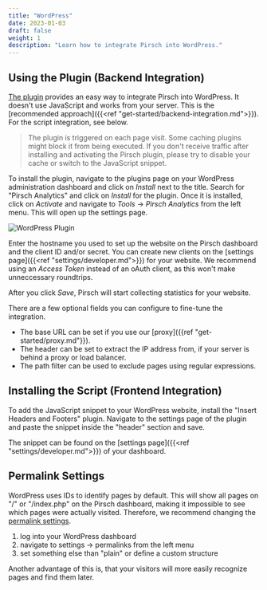 ```yaml
---
title: "WordPress"
date: 2023-01-03
draft: false
weight: 1
description: "Learn how to integrate Pirsch into WordPress."
---
```


## Using the Plugin (Backend Integration)

[The plugin](https://wordpress.org/plugins/pirsch-analytics/#description) provides an easy way to integrate Pirsch into WordPress. It doesn't use JavaScript and works from your server. This is the [recommended approach]({{<ref "get-started/backend-integration.md">}}). For the script integration, see below.

> The plugin is triggered on each page visit. Some caching plugins might block it from being executed. If you don't receive traffic after installing and activating the Pirsch plugin, please try to disable your cache or switch to the JavaScript snippet.

To install the plugin, navigate to the plugins page on your WordPress administration dashboard and click on *Install* next to the title. Search for "Pirsch Analytics" and click on *Install* for the plugin. Once it is installed, click on *Activate* and navigate to *Tools* -> *Pirsch Analytics* from the left menu. This will open up the settings page.

![WordPress Plugin](/integration/wordpress.png)

Enter the hostname you used to set up the website on the Pirsch dashboard and the client ID and/or secret. You can create new clients on the [settings page]({{<ref "settings/developer.md">}}) for your website. We recommend using an *Access Token* instead of an oAuth client, as this won't make unneccessary roundtrips.

After you click *Save*, Pirsch will start collecting statistics for your website.

There are a few optional fields you can configure to fine-tune the integration.

* The base URL can be set if you use our [proxy]({{ref "get-started/proxy.md"}}).
* The header can be set to extract the IP address from, if your server is behind a proxy or load balancer.
* The path filter can be used to exclude pages using regular expressions.

## Installing the Script (Frontend Integration)

To add the JavaScript snippet to your WordPress website, install the "Insert Headers and Footers" plugin. Navigate to the settings page of the plugin and paste the snippet inside the "header" section and save.

The snippet can be found on the [settings page]({{<ref "settings/developer.md">}}) of your dashboard.

## Permalink Settings

WordPress uses IDs to identify pages by default. This will show all pages on "/" or "/index.php" on the Pirsch dashboard, making it impossible to see which pages were actually visited. Therefore, we recommend changing the [permalink settings](https://wordpress.org/support/article/settings-permalinks-screen/).

1. log into your WordPress dashboard
2. navigate to settings -> permalinks from the left menu
3. set something else than "plain" or define a custom structure

Another advantage of this is, that your visitors will more easily recognize pages and find them later.
